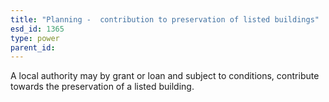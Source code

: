 ```yaml
---
title: "Planning -  contribution to preservation of listed buildings"
esd_id: 1365
type: power
parent_id:  
---
```


A local authority may by grant or loan and subject to conditions, contribute towards the preservation of a listed building.

